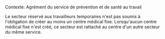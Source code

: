 Contexte: Agrément du    service de prévention et de santé au travail

Le secteur réservé aux travailleurs temporaires n'est pas soumis à l'obligation de créer au moins un centre médical fixe. Lorsqu'aucun centre médical fixe n'est créé, ce secteur est rattaché au centre d'un autre secteur du même service.